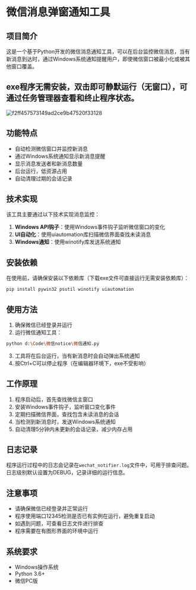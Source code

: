 # 微信消息弹窗通知工具

## 项目简介

这是一个基于Python开发的微信消息通知工具，可以在后台监控微信消息，当有新消息到达时，通过Windows系统通知提醒用户，即使微信窗口被最小化或被其他窗口覆盖。

## exe程序无需安装，双击即可静默运行（无窗口），可通过任务管理器查看和终止程序状态。

![f2ff457573149ad2ce9b47520f33128](https://github.com/user-attachments/assets/4020f925-9bea-4d76-ae63-9b775c97bd90)

## 功能特点

- 自动检测微信窗口并监控新消息
- 通过Windows系统通知显示新消息提醒
- 显示消息发送者和新消息数量
- 后台运行，低资源占用
- 自动清理过期的会话记录

## 技术实现

该工具主要通过以下技术实现消息监控：

1. **Windows API钩子**：使用Windows事件钩子监听微信窗口的变化
2. **UI自动化**：使用uiautomation库扫描微信界面查找未读消息
3. **Windows通知**：使用winotify库发送系统通知

## 安装依赖

在使用前，请确保安装以下依赖库（下载exe文件可直接运行无需安装依赖库）：

```bash
pip install pywin32 psutil winotify uiautomation
```

## 使用方法

1. 确保微信已经登录并运行
2. 运行微信通知工具：

```bash
python d:\Code\微信notice\微信通知.py
```

3. 工具将在后台运行，当有新消息时会自动弹出系统通知
4. 按Ctrl+C可以停止程序（在编辑器环境下，exe不受影响）

## 工作原理

1. 程序启动后，首先查找微信主窗口
2. 安装Windows事件钩子，监听窗口变化事件
3. 定期扫描微信界面，查找包含未读消息的会话
4. 当检测到新消息时，发送Windows系统通知
5. 自动清理5分钟内未更新的会话记录，减少内存占用

## 日志记录

程序运行过程中的日志会记录在`wechat_notifier.log`文件中，可用于排查问题。日志级别默认设置为DEBUG，记录详细的运行信息。

## 注意事项

- 请确保微信已经登录并正常运行
- 程序使用端口12345检测是否已有实例在运行，避免重复启动
- 如遇到问题，可查看日志文件进行排查
- 程序需要在有图形界面的环境中运行

## 系统要求

- Windows操作系统
- Python 3.6+
- 微信PC版
